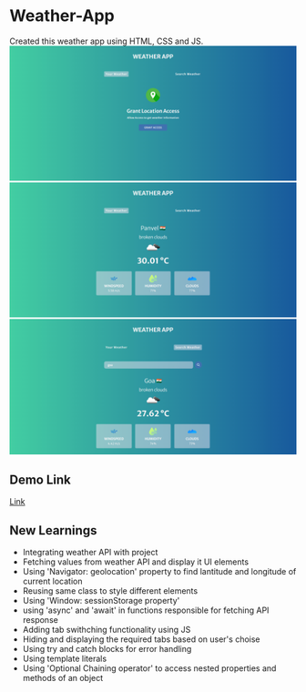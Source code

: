 # Weather-App 

Created this weather app using HTML, CSS and JS.
![ss1](Screenshots/screencapture3.png)
![ss2](Screenshots/screencapture1.png)
![ss3](Screenshots/screencapture2.png)

## Demo Link
[Link](https://psargar616.github.io/Weather-App-2.0/)

## New Learnings 
- Integrating weather API with project
- Fetching values from weather API and display it UI elements
- Using 'Navigator: geolocation' property to find lantitude and longitude of current location
- Reusing same class to style different elements
- Using 'Window: sessionStorage property'
- using 'async' and 'await' in functions responsible for fetching API response
- Adding tab swithching functionality using JS 
- Hiding and displaying the required tabs based on user's choise 
- Using try and catch blocks for error handling
- Using template literals 
- Using 'Optional Chaining operator' to access nested properties and methods of an object
